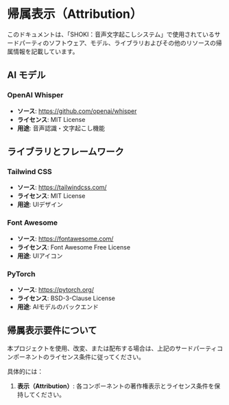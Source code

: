 # 帰属表示（Attribution）

このドキュメントは、「SHOKI：音声文字起こしシステム」で使用されているサードパーティのソフトウェア、モデル、ライブラリおよびその他のリソースの帰属情報を記載しています。

## AI モデル

### OpenAI Whisper

- **ソース**: https://github.com/openai/whisper
- **ライセンス**: MIT License
- **用途**: 音声認識・文字起こし機能

## ライブラリとフレームワーク

### Tailwind CSS

- **ソース**: https://tailwindcss.com/
- **ライセンス**: MIT License
- **用途**: UIデザイン

### Font Awesome

- **ソース**: https://fontawesome.com/
- **ライセンス**: Font Awesome Free License
- **用途**: UIアイコン

### PyTorch

- **ソース**: https://pytorch.org/
- **ライセンス**: BSD-3-Clause License
- **用途**: AIモデルのバックエンド

## 帰属表示要件について

本プロジェクトを使用、改変、または配布する場合は、上記のサードパーティコンポーネントのライセンス条件に従ってください。

具体的には：

1. **表示（Attribution）**: 各コンポーネントの著作権表示とライセンス条件を保持してください。